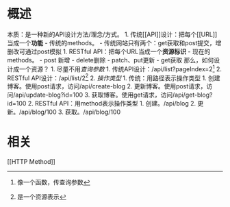 # 概述
本质：是一种新的API设计方法/理念/方式。
	1. 传统[[API]]设计：把每个[[URL]]当成一个**功能** 
		- 传统的methods。
			- 传统网站只有两个：get获取和post提交，增删改可通过post模拟
	1. RESTful API：把每个URL当成一个**资源标识** 
		- 现在的methods。
			- post 新增
			- delete删除
			- patch、put更新
			- get获取
那么，如何设计成一个资源？
	1. 尽量不用*查询参数* 
		1. 传统API设计：/api/list?pageIndex=2[^1] 
		2. RESTful API设计：/api/list/2[^2] 
	2. *操作类型* 
		1. 传统：用路径表示操作类型
			1. 创建博客。使用post请求，访问/api/create-blog
			2. 更新博客。使用post请求，访问/api/update-blog?id=100
			3. 获取博客。使用get请求，访问/api/get-blog?id=100
		2. RESTful API：用method表示操作类型
			1. 创建。/api/blog
			2. 更新。/api/blog/100
			3. 获取。/api/blog/100

# 相关
[[HTTP Method]] 


[^1]: 像一个函数，传查询参数
[^2]: 是一个资源表示